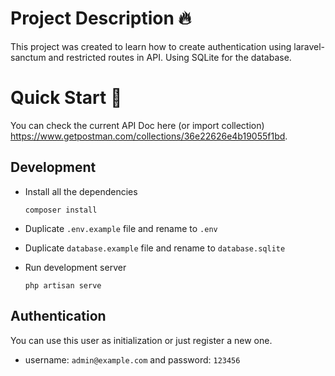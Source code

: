 # Project Description 🔥

This project was created to learn how to create authentication using laravel-sanctum and restricted routes in API. Using SQLite for the database.

# Quick Start 🚀

You can check the current API Doc here (or import collection) https://www.getpostman.com/collections/36e22626e4b19055f1bd.

## Development

-   Install all the dependencies

    `composer install`

-   Duplicate `.env.example` file and rename to `.env`

-   Duplicate `database.example` file and rename to `database.sqlite`

-   Run development server

    `php artisan serve`

## Authentication

You can use this user as initialization or just register a new one.

-   username: `admin@example.com` and password: `123456`
